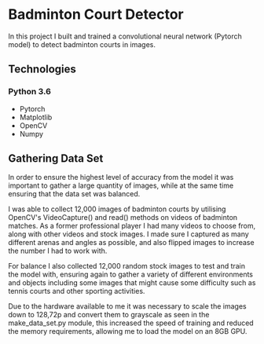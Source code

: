 # Badminton Court Detector

In this project I built and trained a convolutional neural network (Pytorch model) to detect badminton courts in images.

## Technologies
### Python 3.6
* Pytorch
* Matplotlib
* OpenCV
* Numpy

## Gathering Data Set

In order to ensure the highest level of accuracy from the model it was important to gather a large quantity of images, while at the same time ensuring that the data set was balanced.

I was able to collect 12,000 images of badminton courts by utilising OpenCV's VideoCapture() and read() methods on videos of badminton matches. As a former professional player I had many videos to choose from, along with other videos and stock images. I made sure I captured as many different arenas and angles as possible, and also flipped images to increase the number I had to work with.

For balance I also collected 12,000 random stock images to test and train the model with, ensuring again to gather a variety of different environments and objects including some images that might cause some difficulty such as tennis courts and other sporting activities.

Due to the hardware available to me it was necessary to scale the images down to 128,72p and convert them to grayscale as seen in the make_data_set.py module, this increased the speed of training and reduced the memory requirements, allowing me to load the model on an 8GB GPU.
